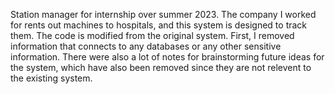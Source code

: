 Station manager for internship over summer 2023. The company I worked for rents out machines to hospitals, and this system is designed to track them. The code is modified from the original system. First, I removed information that connects to any databases or any other sensitive information. There were also a lot of notes for brainstorming future ideas for the system, which have also been removed since they are not relevent to the existing system.